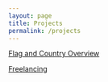 ```yaml
---
layout: page
title: Projects
permalink: /projects
---
```


[Flag and Country Overview](https://thomasnilsson.github.io/flagapp)

[Freelancing](https://edea.dk)

